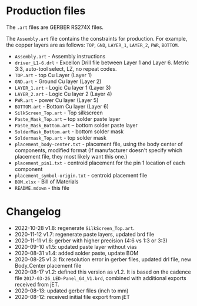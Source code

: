 # Production files

The `.art` files are GERBER RS274X files.

The `Assembly.art` file contains the constraints for production. For example, the copper layers are as follows: `TOP`, `GND`, `LAYER_1`, `LAYER_2`, `PWR`, `BOTTOM`.

* `Assembly.art` - Assembly instructions
* `driver_L1-6.drl` - Excellon Drill file between Layer 1 and Layer 6. Metric 3:3, auto-tool select, LZ, no repeat codes.
* `TOP.art` - top Cu Layer (Layer 1)
* `GND.art` - Ground Cu layer (Layer 2)
* `LAYER_1.art` - Logic Cu layer 1 (Layer 3)
* `LAYER_2.art` - Logic Cu layer 2 (Layer 4)
* `PWR.art` - power Cu layer (Layer 5)
* `BOTTOM.art` - Bottom Cu layer (Layer 6)
* `SilkScreen_Top.art` - Top silkscreen
* `Paste_Mask_Top.art` – top solder paste layer
* `Paste_Mask_Bottom.art` – bottom solder paste layer
* `SolderMask_Bottom.art` - bottom solder mask
* `Soldermask_Top.art` - top solder mask
* `placement_body-center.txt` - placement file, using the body center of components, modified format (If manufacturer doesn't specify which placement file, they most likely want this one.)
* `placement_pin1.txt` - centroid placement for the pin 1 location of each component
* `placement_symbol-origin.txt` - centroid placement file
* `BOM.xlsx` - Bill of Materials
* `README.mdown` - this file

# Changelog

* 2022-10-28 v1.8: regenerate `SilkScreen_Top.art`.
* 2020-11-12 v1.7: regenerate paste layers, updated brd file
* 2020-11-11 v1.6: gerber with higher precision (4:6 vs 1:3 or 3:3)
* 2020-09-10 v1.5: updated paste layer without vias
* 2020-08-31 v1.4: added solder paste, update BOM
* 2020-08-25 v1.3: fix resolution error in gerber files, updated drl file, new Body_Center placement file
* 2020-08-17 v1.2: defined this version as v1.2. It is based on the cadence file `2017-03-26_LED-Panel_G4_V1.brd`, combined with additional exports received from jET.
* 2020-08-13: updated gerber files (inch to mm)
* 2020-08-12: received initial file export from jET
